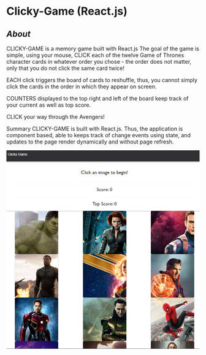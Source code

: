 # Clicky-Game (React.js)

## _About_

CLICKY-GAME is a memory game built with React.js The goal of the game is simple, using your mouse, CLICK each of the twelve Game of Thrones character cards in whatever order you chose - the order does not matter, only that you do not click the same card twice!

EACH click triggers the board of cards to reshuffle, thus, you cannot simply click the cards in the order in which they appear on screen.

COUNTERS displayed to the top right and left of the board keep track of your current as well as top score.

CLICK your way through the Avengers!

Summary
CLICKY-GAME is built with React.js. Thus, the application is component based, able to keeps track of change events using state, and updates to the page render dynamically and without page refresh.

<img src="./public/imgs/ClickyGameDemo.png"> </img>
